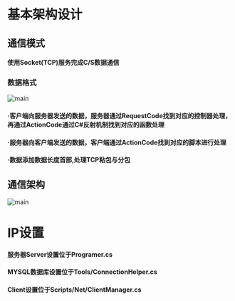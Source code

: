 # 基本架构设计
## 通信模式
#### 使用Socket(TCP)服务完成C/S数据通信
### 数据格式
![main](https://github.com/amcp9/ImageCache/blob/master/Shooter/dataformat.png)
#### ·客户端向服务器发送的数据，服务器通过RequestCode找到对应的控制器处理，再通过ActionCode通过C#反射机制找到对应的函数处理
#### ·服务器向客户端发送的数据，客户端通过ActionCode找到对应的脚本进行处理
#### ·数据添加数据长度首部,处理TCP粘包与分包
## 通信架构
![main](https://github.com/amcp9/ImageCache/blob/master/Shooter/SendManager.png)
# IP设置
#### 服务器Server设置位于Programer.cs
#### MYSQL数据库设置位于Tools/ConnectionHelper.cs
#### Client设置位于Scripts/Net/ClientManager.cs
